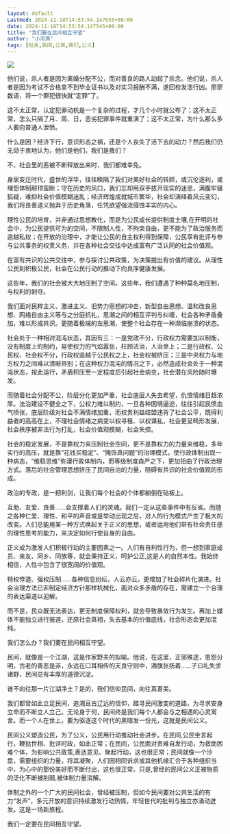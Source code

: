 ```yaml
---
layout: default
Lastmod: 2024-11-18T14:53:54.147655+00:00
date: 2024-11-18T14:53:54.147545+00:00
title: "我们要在民间相互守望"
author: "小河满"
tags: [社会,民间,公民,我们,公义]
---
```


![](https://images.weserv.nl/?url=https%3A//mmbiz.qpic.cn/sz_mmbiz_png/FyxnNv8oWUNuOSsEygfJeMrbEm3zaPnFzLwL2zpGia0T494x7DNibE6X6rxJU43QdHF6Ef0oGkfOoCFOREq6Qsibw/640%3Fwx_fmt%3Dpng%26from%3Dappmsg)

他们说，杀人者是因为离婚分配不公，而对善良的路人动起了杀念。他们说，杀人者是因为考试不合格拿不到毕业证书以及对实习报酬不满，遂回校发泄行凶。廖廖数语，将一个罪犯很快就“定罪”了。

这不太正常，认定犯罪动机是一个复杂的过程，才几个小时就公布了；这不太正常，怎么只隔了月、周、日，恶劣犯罪事件就重演了；这不太正常，为什么那么多人要向普通人泄愤。

什么是因？经济下行，意识形态之祸，还是个人丧失了活下去的动力？然后我们仍无动于衷地认为，他们是他们，我们是我们？  

不，社会里的恶被不断释放出来时，我们都难幸免。

身居变迁时代，盛世的浮华，往往睽隔了我们对美好社会的转顾，或沉伦逐利，或埋怨体制颟顸蛮断；守在历史的风口，我们忘却用双手拔开现实的迷思，满腹牢骚狐疑，难抑社会价值模糊迷乱；经济辉煌成就城市繁华，社会却演绎着风云变幻，我们将良善道义抛弃于历史角落，任凭欲望强流侵蚀丰实的内心。

理性公民的培育，并非通过思想教化，而是为公民成长提供制度土壤,在开明的社会中，为公民提供可为的空间，不限制人性，不拘束自由，更不能为了政治服务而逾越私权；在开放的治理中，才能让公民的自主权利得到保障，公民享有批评与参与公共事务的权责义务，并在各种社会交往中达成富有广泛认同的社会价值观。

在富有共识的公共交往中，参与探讨公共政策，为决策提出有价值的建议。从理性公民到积极公民，社会在公民行动的推动下向良序健康发展。

这些年，我们的社会被大大地压制了空间。这些年，我们遭遇了种种莫名地压制，与权利的剥夺。  

我们面对民粹主义、激进主义、旧势力思想的冲击，新型自由思想、温和改良思想、网络自由主义等与之分庭抗礼，思潮之间的相互评判与纠缠，社会各种矛盾叠加，难以形成共识。更随着极端的左思潮，使整个社会存在一种濒临崩溃的状态。

社会处于一种相对混沌状态，其因有三：一是党政不分，行政权力需要加以制衡，没有制度上的制约，易使权力的气焰嚣张，枉顾法治，人治至上；二是行政权、公民权、社会权不分，行政权逾越于公民权之上，社会权被挤压；三是中央权力与地方权力之间难以清晰界别；在这种权力混沌的情况之下，必然造成社会处于一种混沌状态，按此运行，矛盾积压至一定程度后引起社会病变，社会潜在风险随时爆发。

而随着社会分配不公，阶层分化更加严重，社会底层人失去希望，仇恨情绪日趋浓厚。法治建设不健全之下，公权力难以制约，一旦各种困境逼迫，往往引起民愤血气喷张，底层阶级对社会不满情绪加重，而权贵利益结盟违背了社会公平，既得利益者的高高在上，不理社会情绪之病变以权寻租、以权谋私，社会更呈畸形发展，社会秩序被非法行为打乱，社会价值观模糊，社会失控。

社会的稳定发展，不是靠权力来压制社会空间，更不是靠权力的力量来维稳，多年实行的高压，就是靠“花钱买稳定”、“掩饰真问题”的治理模式，使行政体制出现一种病态，“维稳思维”弥漫行政体制内，而等级制度森严之下，更加扭曲了行政治理方式。落后的社会管理思想挤压了民间自治的力量，阻碍有共识的社会价值观的形成。

政治的专政，是一把利剑，让我们每个社会的个体都躺倒在砧板上。

互助、友爱、良善……会支撑着人们的灵魂。我们一定从这些事件中有反省。而随之各种仁爱、理性、和平的声音或是举动出现之后，对人的行为模式产生了极大的改变。人们总能用某一种方式唤起关于正义的思想，或者运用他们带有社会责任感的理性思考的能力，来决定如何行使自身的自由。

正义成为激发人们积极行动的主要因素之一。人们有自利性行为，但一想到家庭成员、亲友、同乡、同族等，就会秉持正义，呵护公正,这是人的自然本性。我始终相信，人性中包含了很宽阔的价值观。

特权悖道、强权压制......各种信息纷纭，人云亦云，更增加了社会碎片化演进。社会治理方法已非制定经济方针那样机械化，面对众多矛盾的存在，需建立一个合理的表达渠道以迎解。

而不是，民众既无法表达，更无制度保障权利，就会导致暴敛行为发生。再加上媒体不能独立进行报道，还原社会真相，失去基本的价值底线，社会形态会更加混纯。

我们怎么办？我们要在民间相互守望。

民间，就像是一个江湖，这是作家野夫的拟喻。他说，在这里，正邪殊途，恩怨分明，古老的善恶是非，永远在口耳相传的天良守则中，酒旗张扬着......子曰礼失求诸野，民间总有丰厚的道德沉淀。

谁不向往那一片江湖净土？是的，我们信仰民间，向往真善美。

我们都曾如此立足民间，追溯亘古辽远的信仰，踏寻民间激变的道路，为寻求安身立命而不断立人立己。无论身于何，民间终是我们每个人都会与之相遇的心灵寓舍。而一个人在世上，要为驱逐这个时代的黑暗发一份光，这就是民间公义。

民间公义塑造公民，为了公义，公民用行动推动社会进步。在民间,公民坐言起行，鞭挞世相、批评时政，如此正常；在民间，公民面对责难自发行动，为救助困难个体，为影响公共政策,表达意见、聚起行动，这也很正常；民间就像一个沙盘，需要组织的力量，将其凝聚，人们因相同诉求或其他机缘汇合于各种组织当中，为心中的那份美好而不断付出，这也很正常。只是,曾经的民间公义正被物质的泛化不断被削弱,被体制力量消解。

体制之外的一个广大的民间社会，曾经被压制，但如今民间要对公共生活的有力“发声”，多元开放的意识持续激发行动热情，年轻世代的批判与独立亦涌动迸发。这是一场新旅程。

我们一定要在民间相互守望。

